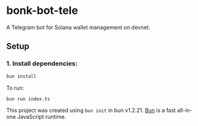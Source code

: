 # bonk-bot-tele

A Telegram bot for Solana wallet management on devnet.

## Setup

### 1. Install dependencies:

```bash
bun install
```

To run:

```bash
bun run index.ts
```

This project was created using `bun init` in bun v1.2.21. [Bun](https://bun.com) is a fast all-in-one JavaScript runtime.
